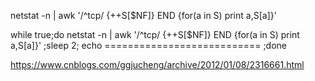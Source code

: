 netstat -n | awk '/^tcp/ {++S[$NF]} END {for(a in S) print a,S[a]}'

while true;do  netstat -n | awk '/^tcp/ {++S[$NF]} END {for(a in S) print a,S[a]}' ;sleep 2; echo =========================== ;done

https://www.cnblogs.com/ggjucheng/archive/2012/01/08/2316661.html